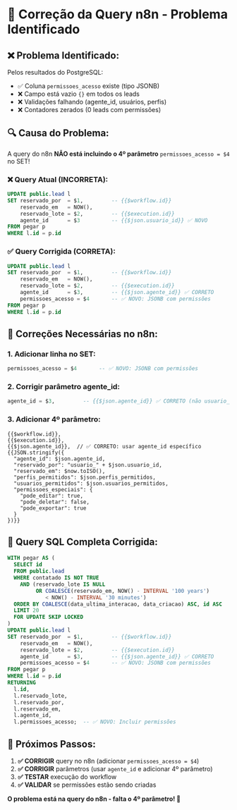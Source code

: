 # 🔧 Correção da Query n8n - Problema Identificado

## ❌ **Problema Identificado:**

Pelos resultados do PostgreSQL:
- ✅ Coluna `permissoes_acesso` existe (tipo JSONB)
- ❌ Campo está vazio `{}` em todos os leads
- ❌ Validações falhando (agente_id, usuários, perfis)
- ❌ Contadores zerados (0 leads com permissões)

## 🔍 **Causa do Problema:**

A query do n8n **NÃO está incluindo o 4º parâmetro** `permissoes_acesso = $4` no SET!

### **❌ Query Atual (INCORRETA):**
```sql
UPDATE public.lead l
SET reservado_por  = $1,         -- {{$workflow.id}}
    reservado_em   = NOW(),
    reservado_lote = $2,         -- {{$execution.id}}
    agente_id      = $3          -- {{$json.usuario_id}} ✅ NOVO
FROM pegar p
WHERE l.id = p.id
```

### **✅ Query Corrigida (CORRETA):**
```sql
UPDATE public.lead l
SET reservado_por  = $1,         -- {{$workflow.id}}
    reservado_em   = NOW(),
    reservado_lote = $2,         -- {{$execution.id}}
    agente_id      = $3,         -- {{$json.agente_id}} ✅ CORRETO
    permissoes_acesso = $4       -- ✅ NOVO: JSONB com permissões
FROM pegar p
WHERE l.id = p.id
```

## 🔧 **Correções Necessárias no n8n:**

### **1. Adicionar linha no SET:**
```sql
permissoes_acesso = $4       -- ✅ NOVO: JSONB com permissões
```

### **2. Corrigir parâmetro agente_id:**
```sql
agente_id = $3,         -- {{$json.agente_id}} ✅ CORRETO (não usuario_id)
```

### **3. Adicionar 4º parâmetro:**
```
{{$workflow.id}}, 
{{$execution.id}}, 
{{$json.agente_id}},  // ✅ CORRETO: usar agente_id específico
{{JSON.stringify({
  "agente_id": $json.agente_id,
  "reservado_por": "usuario_" + $json.usuario_id,
  "reservado_em": $now.toISO(),
  "perfis_permitidos": $json.perfis_permitidos,
  "usuarios_permitidos": $json.usuarios_permitidos,
  "permissoes_especiais": {
    "pode_editar": true,
    "pode_deletar": false,
    "pode_exportar": true
  }
})}}
```

## 🎯 **Query SQL Completa Corrigida:**

```sql
WITH pegar AS (
  SELECT id
  FROM public.lead
  WHERE contatado IS NOT TRUE
    AND (reservado_lote IS NULL
         OR COALESCE(reservado_em, NOW() - INTERVAL '100 years')
            < NOW() - INTERVAL '30 minutes')
  ORDER BY COALESCE(data_ultima_interacao, data_criacao) ASC, id ASC
  LIMIT 20
  FOR UPDATE SKIP LOCKED
)
UPDATE public.lead l
SET reservado_por  = $1,         -- {{$workflow.id}}
    reservado_em   = NOW(),
    reservado_lote = $2,         -- {{$execution.id}}
    agente_id      = $3,         -- {{$json.agente_id}} ✅ CORRETO
    permissoes_acesso = $4       -- ✅ NOVO: JSONB com permissões
FROM pegar p
WHERE l.id = p.id
RETURNING
  l.id,
  l.reservado_lote,
  l.reservado_por,
  l.reservado_em,
  l.agente_id,
  l.permissoes_acesso;  -- ✅ NOVO: Incluir permissões
```

## 🚀 **Próximos Passos:**

1. **✅ CORRIGIR** query no n8n (adicionar `permissoes_acesso = $4`)
2. **✅ CORRIGIR** parâmetros (usar `agente_id` e adicionar 4º parâmetro)
3. **✅ TESTAR** execução do workflow
4. **✅ VALIDAR** se permissões estão sendo criadas

**O problema está na query do n8n - falta o 4º parâmetro! 🔧**
